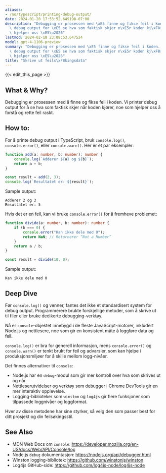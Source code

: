 ```yaml
---
aliases:
- /no/typescript/printing-debug-output/
date: 2024-01-20 17:53:52.649198-07:00
description: "Debugging er prosessen med \xE5 finne og fikse feil i koden. Vi printer\
  \ debug output for \xE5 se hva som faktisk skjer n\xE5r koden kj\xF8rer, noe som\
  \ hjelper oss \xE5\u2026"
lastmod: 2024-02-18 23:08:53.647524
model: gpt-4-1106-preview
summary: "Debugging er prosessen med \xE5 finne og fikse feil i koden. Vi printer\
  \ debug output for \xE5 se hva som faktisk skjer n\xE5r koden kj\xF8rer, noe som\
  \ hjelper oss \xE5\u2026"
title: "Skrive ut feils\xF8kingsdata"
---
```


{{< edit_this_page >}}

## What & Why?
Debugging er prosessen med å finne og fikse feil i koden. Vi printer debug output for å se hva som faktisk skjer når koden kjører, noe som hjelper oss å forstå og rette feil raskt.

## How to:
For å printe debug output i TypeScript, bruk `console.log()`, `console.error()`, eller `console.warn()`. Her er et par eksempler:

```TypeScript
function add(a: number, b: number): number {
    console.log(`Adderer ${a} og ${b}`);
    return a + b;
}

const result = add(2, 3);
console.log(`Resultatet er: ${result}`);
```

Sample output:
```
Adderer 2 og 3
Resultatet er: 5
```

Hvis det er en feil, kan vi bruke `console.error()` for å fremheve problemet:

```TypeScript
function divide(a: number, b: number): number {
    if (b === 0) {
        console.error("Kan ikke dele med 0");
        return NaN; // Returnerer “Not a Number”
    }
    return a / b;
}

const result = divide(10, 0);
```

Sample output:
```
Kan ikke dele med 0
```

## Deep Dive
Før `console.log()` og venner, fantes det ikke et standardisert system for debug output. Programmerere brukte forskjellige metoder, som å skrive ut til filer eller bruke dedikerte debugging-verktøy. 

Nå er `console`-objektet innebygd i de fleste JavaScript-motorer, inkludert Node.js og nettlesere, noe som gir en konsistent måte å loggføre data og feil. 

`console.log()` er bra for generell informasjon, mens `console.error()` og `console.warn()` er tenkt brukt for feil og advarsler, som kan hjelpe i produksjonsmiljøer for å skille mellom logg-nivåer.

Det finnes alternativer til `console`:

- Node.js har en `debug`-modul som gir mer kontroll over hva som skrives ut og når.
- Nettleserutvidelser og verktøy som debugger i Chrome DevTools gir en mer interaktiv opplevelse.
- Logging-biblioteker som `winston` og `log4js` gir flere funksjoner som tilpassede loggnivåer og loggformat.

Hver av disse metodene har sine styrker, så velg den som passer best for ditt prosjekt og din feilsøkingsstil.

## See Also
- MDN Web Docs om `console`: https://developer.mozilla.org/en-US/docs/Web/API/Console/log
- Node.js `debug` dokumentasjon: https://nodejs.org/api/debugger.html
- Winston logging-bibliotek: https://github.com/winstonjs/winston
- Log4js GitHub-side: https://github.com/log4js-node/log4js-node
